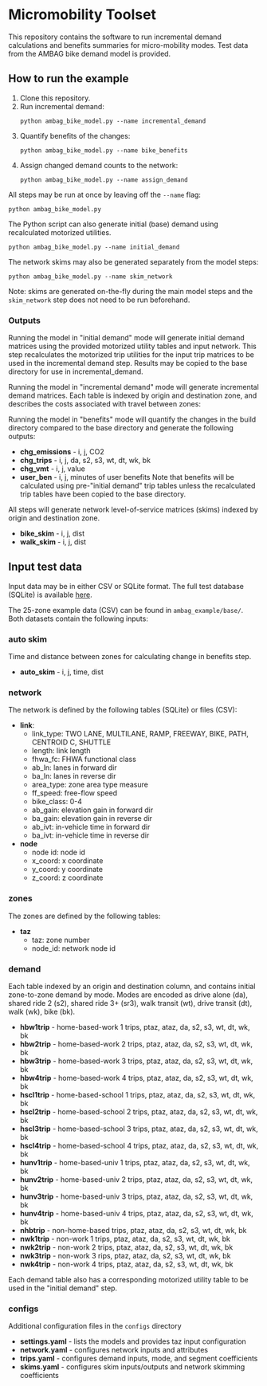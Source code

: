 # Micromobility Toolset
This repository contains the software to run incremental demand calculations and benefits
summaries for micro-mobility modes. Test data from the AMBAG bike demand model is provided.

## How to run the example
1. Clone this repository.
2. Run incremental demand:
   ```
   python ambag_bike_model.py --name incremental_demand
   ```
3. Quantify benefits of the changes:
   ```
   python ambag_bike_model.py --name bike_benefits
   ```
4. Assign changed demand counts to the network:
   ```
   python ambag_bike_model.py --name assign_demand
   ```

All steps may be run at once by leaving off the ``--name`` flag:
```
python ambag_bike_model.py
```

The Python script can also generate initial (base) demand using recalculated motorized
utilities.
```
python ambag_bike_model.py --name initial_demand
```

The network skims may also be generated separately from the model steps:
```
python ambag_bike_model.py --name skim_network
```
Note: skims are generated on-the-fly during the main model steps and the
``skim_network`` step does not need to be run beforehand.

### Outputs

Running the model in "initial demand" mode will generate initial demand matrices using the provided
motorized utility tables and input network. This step recalculates the motorized trip utilities for
the input trip matrices to be used in the incremental demand step. Results may be copied to the
base directory for use in incremental_demand.

Running the model in "incremental demand" mode will generate incremental demand matrices. Each
table is indexed by origin and destination zone, and
describes the costs associated with travel between zones:

Running the model in "benefits" mode will quantify the changes in the build directory compared to
the base directory and generate the following outputs:
- **chg_emissions** - i, j, CO2
- **chg_trips** - i, j, da, s2, s3, wt, dt, wk, bk
- **chg_vmt** - i, j, value
- **user_ben** - i, j, minutes of user benefits
Note that benefits will be calculated using pre-"initial demand" trip tables unless the recalculated
trip tables have been copied to the base directory.

All steps will generate network level-of-service matrices (skims) indexed by origin and destination
zone.
- **bike_skim** - i, j, dist
- **walk_skim** - i, j, dist

## Input test data
Input data may be in either CSV or SQLite format. The full test database (SQLite) is available
[here](https://resourcesystemsgroupinc-my.sharepoint.com/:u:/g/personal/ben_stabler_rsginc_com1/EftgpjU25WxKvET6Tmy39tkBRGJZmSeqlyblvzauJ2Iv0w?e=Tfl2nf).

The 25-zone example data (CSV) can be found in ``ambag_example/base/``. Both datasets contain the
following inputs:

### auto skim
Time and distance between zones for calculating change in benefits step.
- **auto_skim** - i, j, time, dist

### network
The network is defined by the following tables (SQLite) or files (CSV):
- **link**:
   - link_type: TWO LANE, MULTILANE, RAMP, FREEWAY, BIKE, PATH, CENTROID C, SHUTTLE
   - length: link length
   - fhwa_fc: FHWA functional class
   - ab_ln: lanes in forward dir
   - ba_ln: lanes in reverse dir
   - area_type: zone area type measure
   - ff_speed: free-flow speed
   - bike_class: 0-4
   - ab_gain: elevation gain in forward dir
   - ba_gain: elevation gain in reverse dir
   - ab_ivt: in-vehicle time in forward dir
   - ba_ivt: in-vehicle time in reverse dir
- **node**
   - node id: node id
   - x_coord: x coordinate
   - y_coord: y coordinate
   - z_coord: z coordinate

### zones
The zones are defined by the following tables:
- **taz**
   - taz: zone number
   - node_id: network node id

### demand
Each table indexed by an origin and destination column, and contains initial zone-to-zone demand by mode. Modes are encoded as drive alone (da), shared ride 2 (s2), shared ride 3+ (sr3), walk transit (wt), drive transit (dt), walk (wk), bike (bk).
- **hbw1trip** - home-based-work 1 trips, ptaz, ataz, da, s2, s3, wt, dt, wk, bk
- **hbw2trip** - home-based-work 2 trips, ptaz, ataz, da, s2, s3, wt, dt, wk, bk
- **hbw3trip** - home-based-work 3 trips, ptaz, ataz, da, s2, s3, wt, dt, wk, bk
- **hbw4trip** - home-based-work 4 trips, ptaz, ataz, da, s2, s3, wt, dt, wk, bk
- **hscl1trip** - home-based-school 1 trips, ptaz, ataz, da, s2, s3, wt, dt, wk, bk
- **hscl2trip** - home-based-school 2 trips, ptaz, ataz, da, s2, s3, wt, dt, wk, bk
- **hscl3trip** - home-based-school 3 trips, ptaz, ataz, da, s2, s3, wt, dt, wk, bk
- **hscl4trip** - home-based-school 4 trips, ptaz, ataz, da, s2, s3, wt, dt, wk, bk   
- **hunv1trip** - home-based-univ 1 trips, ptaz, ataz, da, s2, s3, wt, dt, wk, bk     
- **hunv2trip** - home-based-univ 2 trips, ptaz, ataz, da, s2, s3, wt, dt, wk, bk
- **hunv3trip** - home-based-univ 3 trips, ptaz, ataz, da, s2, s3, wt, dt, wk, bk
- **hunv4trip** - home-based-univ 4 trips, ptaz, ataz, da, s2, s3, wt, dt, wk, bk
- **nhbtrip** - non-home-based trips, ptaz, ataz, da, s2, s3, wt, dt, wk, bk
- **nwk1trip** - non-work 1 trips, ptaz, ataz, da, s2, s3, wt, dt, wk, bk
- **nwk2trip** - non-work 2 trips, ptaz, ataz, da, s2, s3, wt, dt, wk, bk
- **nwk3trip** - non-work 3 rips, ptaz, ataz, da, s2, s3, wt, dt, wk, bk
- **nwk4trip** - non-work 4 trips, ptaz, ataz, da, s2, s3, wt, dt, wk, bk

Each demand table also has a corresponding motorized utility table to be used in the
"initial demand" step.

### configs
Additional configuration files in the ``configs`` directory
- **settings.yaml** - lists the models and provides taz input configuration
- **network.yaml** - configures network inputs and attributes
- **trips.yaml** - configures demand inputs, mode, and segment coefficients
- **skims.yaml** - configures skim inputs/outputs and network skimming coefficients
